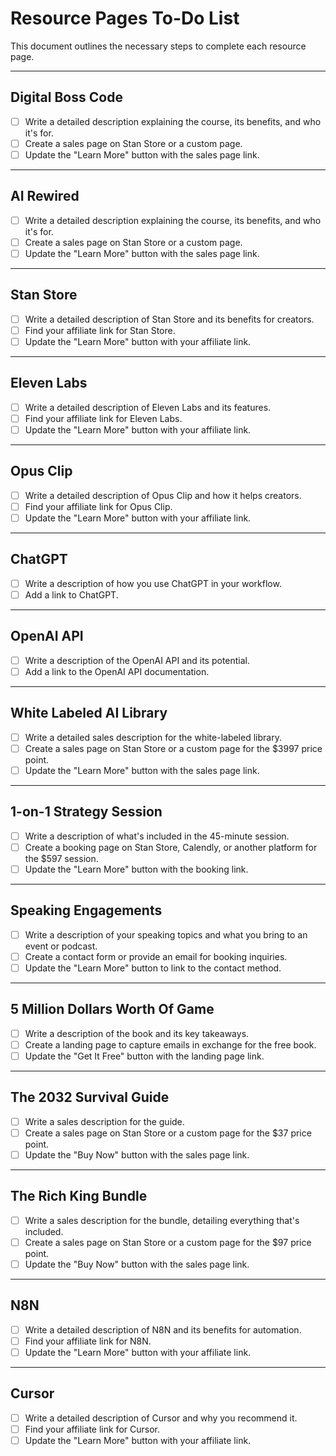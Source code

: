 # Resource Pages To-Do List

This document outlines the necessary steps to complete each resource page.

---

## Digital Boss Code
- [ ] Write a detailed description explaining the course, its benefits, and who it's for.
- [ ] Create a sales page on Stan Store or a custom page.
- [ ] Update the "Learn More" button with the sales page link.

---

## AI Rewired
- [ ] Write a detailed description explaining the course, its benefits, and who it's for.
- [ ] Create a sales page on Stan Store or a custom page.
- [ ] Update the "Learn More" button with the sales page link.

---

## Stan Store
- [ ] Write a detailed description of Stan Store and its benefits for creators.
- [ ] Find your affiliate link for Stan Store.
- [ ] Update the "Learn More" button with your affiliate link.

---

## Eleven Labs
- [ ] Write a detailed description of Eleven Labs and its features.
- [ ] Find your affiliate link for Eleven Labs.
- [ ] Update the "Learn More" button with your affiliate link.

---

## Opus Clip
- [ ] Write a detailed description of Opus Clip and how it helps creators.
- [ ] Find your affiliate link for Opus Clip.
- [ ] Update the "Learn More" button with your affiliate link.

---

## ChatGPT
- [ ] Write a description of how you use ChatGPT in your workflow.
- [ ] Add a link to ChatGPT.

---

## OpenAI API
- [ ] Write a description of the OpenAI API and its potential.
- [ ] Add a link to the OpenAI API documentation.

---

## White Labeled AI Library
- [ ] Write a detailed sales description for the white-labeled library.
- [ ] Create a sales page on Stan Store or a custom page for the $3997 price point.
- [ ] Update the "Learn More" button with the sales page link.

---

## 1-on-1 Strategy Session
- [ ] Write a description of what's included in the 45-minute session.
- [ ] Create a booking page on Stan Store, Calendly, or another platform for the $597 session.
- [ ] Update the "Learn More" button with the booking link.

---

## Speaking Engagements
- [ ] Write a description of your speaking topics and what you bring to an event or podcast.
- [ ] Create a contact form or provide an email for booking inquiries.
- [ ] Update the "Learn More" button to link to the contact method.

---

## 5 Million Dollars Worth Of Game
- [ ] Write a description of the book and its key takeaways.
- [ ] Create a landing page to capture emails in exchange for the free book.
- [ ] Update the "Get It Free" button with the landing page link.

---

## The 2032 Survival Guide
- [ ] Write a sales description for the guide.
- [ ] Create a sales page on Stan Store or a custom page for the $37 price point.
- [ ] Update the "Buy Now" button with the sales page link.

---

## The Rich King Bundle
- [ ] Write a sales description for the bundle, detailing everything that's included.
- [ ] Create a sales page on Stan Store or a custom page for the $97 price point.
- [ ] Update the "Buy Now" button with the sales page link.

---

## N8N
- [ ] Write a detailed description of N8N and its benefits for automation.
- [ ] Find your affiliate link for N8N.
- [ ] Update the "Learn More" button with your affiliate link.

---

## Cursor
- [ ] Write a detailed description of Cursor and why you recommend it.
- [ ] Find your affiliate link for Cursor.
- [ ] Update the "Learn More" button with your affiliate link.
